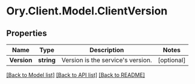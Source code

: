 # Ory.Client.Model.ClientVersion

## Properties

Name | Type | Description | Notes
------------ | ------------- | ------------- | -------------
**Version** | **string** | Version is the service&#39;s version. | [optional] 

[[Back to Model list]](../README.md#documentation-for-models) [[Back to API list]](../README.md#documentation-for-api-endpoints) [[Back to README]](../README.md)


